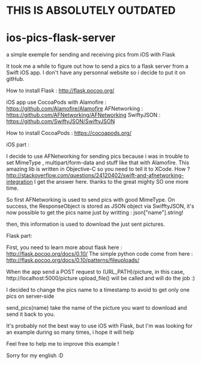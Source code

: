 # THIS IS ABSOLUTELY OUTDATED

# ios-pics-flask-server
a simple exemple for sending and receiving pics from iOS with Flask

It took me a while to figure out how to send a pics to a flask server from a Swift iOS app. I don't have any personnal website so i decide to put it on gitHub.

How to install Flask : http://flask.pocoo.org/

iOS app use CocoaPods with Alamofire : https://github.com/Alamofire/Alamofire AFNetworking : https://github.com/AFNetworking/AFNetworking SwiftyJSON : https://github.com/SwiftyJSON/SwiftyJSON

How to install CocoaPods : https://cocoapods.org/

iOS part :

I decide to use AFNetworking for sending pics because i was in trouble to set MimeType , multipart/form-data and stuff like that with Alamofire. This amazing lib is written in Objective-C so you need to tell it to XCode. How ? http://stackoverflow.com/questions/24120402/swift-and-afnetworking-integration I get the answer here. thanks to the great mighty SO one more time.

So first AFNetworking is used to send pics with good MimeType. On success, the ResponseObject is stored as JSON object via SwifftyJSON, it's now possible to get the pics name just by writting : json["name"].string!

then, this information is used to download the just sent pictures.

Flask part:

First, you need to learn more about flask here : http://flask.pocoo.org/docs/0.10/ The simple python code come from here : http://flask.pocoo.org/docs/0.10/patterns/fileuploads/

When the app send a POST request to (URL_PATH)/picture, in this case, http://localhost:5000/picture upload_file() will be called and will do the job :)

I decided to change the pics name to a timestamp to avoid to get only one pics on server-side

send_pics(name) take the name of the picture you want to download and send it back to you.

It's probably not the best way to use iOS with Flask, but I'm was looking for an example during so many times, i hope it will help

Feel free to help me to improve this example !

Sorry for my english :D
